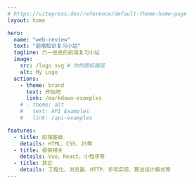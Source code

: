 ```yaml
---
# https://vitepress.dev/reference/default-theme-home-page
layout: home

hero:
  name: "web-review"
  text: "前端知识复习小站"
  tagline: 六一爸爸的前端复习小站
  image:
    src: /logo.svg # 你的图标路径
    alt: My Logo
  actions:
    - theme: brand
      text: 开始吧
      link: /markdown-examples
    # - theme: alt
    #   text: API Examples
    #   link: /api-examples

features:
  - title: 前端基础
    details: HTML、CSS、JS等
  - title: 框架相关
    details: Vue、React、小程序等
  - title: 其它
    details: 工程化、浏览器、HTTP、手写实现、算法设计模式等
---
```

